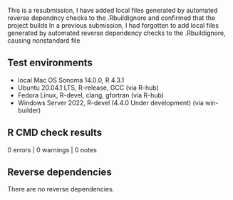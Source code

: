 This is a resubmission, I have added local files generated by automated reverse
dependncy checks to the .Rbuildignore and confirmed that the project builds In
a previous submission, I had forgotten to add local files generated by
automated reverse dependency checks to the .Rbuildignore, causing nonstandard
file

## Test environments
* local Mac OS Sonoma 14.0.0, R 4.3.1
* Ubuntu 20.04.1 LTS, R-release, GCC (via R-hub)
* Fedora Linux, R-devel, clang, gfortran (via R-hub)
* Windows Server 2022, R-devel (4.4.0 Under development) (via win-builder)

## R CMD check results

0 errors | 0 warnings | 0 notes

## Reverse dependencies

There are no reverse dependencies.
